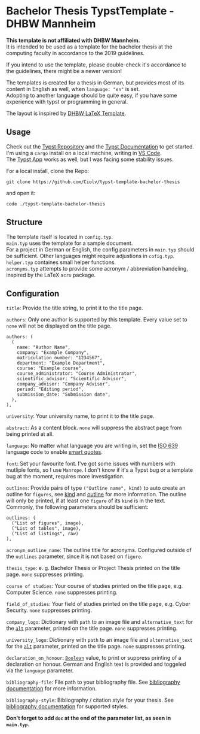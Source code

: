 # Bachelor Thesis TypstTemplate - DHBW Mannheim

**This template is not affiliated with DHBW Mannheim.**  
It is intended to be used as a template for the bachelor thesis at the computing faculty in accordance to the 2019 guidelines.  

If you intend to use the template, please double-check it's accordance to the guidelines, there might be a newer version!  

The templates is created for a thesis in German, but provides most of its content in English as well, when `language: "en"` is set.  
Adopting to another language should be quite easy, if you have some experience with typst or programming in general.

The layout is inspired by [DHBW LaTeX Template](https://github.com/pfisterer/DHBW_LaTeX_Template).

## Usage

Check out the [Typst Repository](https://github.com/typst/typst) and the [Typst Documentation](https://typst.app/docs/) to get started.  
I'm using a `cargo` install on a local machine, writing in [VS Code](https://code.visualstudio.com/).  
The [Typst App](https://typst.app/) works as well, but I was facing some stability issues.  

For a local install, clone the Repo:  
```shell
git clone https://github.com/Ciolv/typst-template-bachelor-thesis
```

and open it:  

```shell
code ./typst-template-bachelor-thesis
```

## Structure  

The template itself is located in `config.typ`.  
`main.typ` uses the template for a sample document.  
For a project in German or English, the config parameters in `main.typ` should be sufficient. Other languages might require adjustions in `cofig.typ`.  
`helper.typ` containes small helper functions.  
`acronyms.typ` attempts to provide some acronym / abbreviation handeling, inspired by the LaTeX `acro` package.  

## Configuration  

`title`: Provide the title string, to print it to the title page.  

`authors`: Only one author is supported by this template. Every value set to `none` will not be displayed on the title page. 
```typ
authors: (
  (
    name: "Author Name",
    company: "Example Company",
    matriculation_number: "1234567",
    department: "Example Department",
    course: "Example course",
    course_administrator: "Course Administrator",
    scientific_advisor: "Scientific Advisor",
    company_advisor: "Company Advisor",
    period: "Editing period",
    submission_date: "Submission date",
  ),
),
```

`university`: Your university name, to print it to the title page.  

`abstract`:  As a content block. `none` will suppress the abstract page from being printed at all.  

`language`: No matter what language you are writing in, set the [ISO 639](https://en.wikipedia.org/wiki/ISO_639) language code to enable [smart quotes](https://typst.app/docs/reference/text/smartquote/).  

`font`: Set your favourite font. I've got some issues with numbers with mutliple fonts, so I use `Manrope`. I don't know if it's a Typst bug or a template bug at the moment, requires more investigation.  

`outlines`: Provide pairs of type `("Outline name", kind)` to auto create an outline for `figures`, see [kind](https://typst.app/docs/reference/meta/figure/#parameters--kind) and [outline](https://typst.app/docs/reference/meta/outline/) for more information. The outline will only be printed, if at least one `figure` of its `kind` is in the text.  
Commonly, the following parameters should be sufficient:

```typ
outlines: (
  ("List of figures", image),
  ("List of tables", image),
  ("List of listings", raw)
),
```

`acronym_outline_name`: The outline title for acronyms. Configured outside of the `outlines` parameter, since it is not based on `figure`.  

`thesis_type`: e. g. Bachelor Thesis or Project Thesis printed on the title page. `none` suppresses printing.  

`course of studies`: Your course of studies printed on the title page, e.g. Computer Science. `none` suppresses printing.  

`field_of_studies`: Your field of studies printed on the title page, e.g. Cyber Security. `none` suppresses printing.  

`company_logo`: Dictionary with `path` to an image file and `alternative_text` for the [`alt`](https://typst.app/docs/reference/visualize/image/#parameters--alt) parameter, printed on the title page. `none` suppresses printing.  

`university_logo`: Dictionary with `path` to an image file and `alternative_text` for the [`alt`](https://typst.app/docs/reference/visualize/image/#parameters--alt) parameter, printed on the title page. `none` suppresses printing.  

`declaration_on_honour`: [`Boolean`](https://typst.app/docs/reference/types/boolean/) value, to print or suppress printing of a declaration on honour. German and English text is provided and toggeled via the `language` parameter.  

`bibliography-file`: File path to your bibliography file. See [bibliography documentation](https://typst.app/docs/reference/meta/bibliography/) for more information.  


`bibliography-style`: Bibliography / citation style for your thesis. See [bibliography documentation](https://typst.app/docs/reference/meta/bibliography/#parameters--style) for supported styles.  

**Don't forget to add `doc` at the end of the parameter list, as seen in `main.typ`.**
